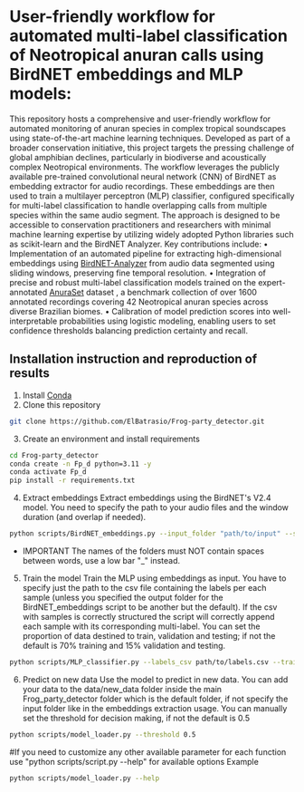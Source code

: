# User-friendly workflow for automated multi-label classification of Neotropical anuran calls using BirdNET embeddings and MLP models: 

This repository hosts a comprehensive and user-friendly workflow for automated monitoring of anuran species in complex tropical soundscapes using state-of-the-art machine learning techniques. Developed as part of a broader conservation initiative, this project targets the pressing challenge of global amphibian declines, particularly in biodiverse and acoustically complex Neotropical environments.
The workflow leverages the publicly available pre-trained convolutional neural network (CNN) of BirdNET  as embedding extractor for audio recordings. These embeddings are then used to train a multilayer perceptron (MLP) classifier, configured specifically for multi-label classification to handle overlapping calls from multiple species within the same audio segment. The approach is designed to be accessible to conservation practitioners and researchers with minimal machine learning expertise by utilizing widely adopted Python libraries such as scikit-learn and the BirdNET Analyzer.
Key contributions include:
•	Implementation of an automated pipeline for extracting high-dimensional embeddings using [BirdNET-Analyzer](https://github.com/birdnet-team/BirdNET-Analyzer.git) from audio data segmented using sliding windows, preserving fine temporal resolution.
•	Integration of precise and robust multi-label classification models trained on the expert-annotated [AnuraSet](https://github.com/soundclim/anuraset/) dataset , a benchmark collection of over 1600 annotated recordings covering 42 Neotropical anuran species across diverse Brazilian biomes.
•	Calibration of model prediction scores into well-interpretable probabilities using logistic modeling, enabling users to set confidence thresholds balancing prediction certainty and recall.

## Installation instruction and reproduction of results

1. Install [Conda](https://docs.conda.io/en/latest/)
2. Clone this repository
```bash
git clone https://github.com/ElBatrasio/Frog-party_detector.git
```
3. Create an environment and install requirements
```bash
cd Frog-party_detector
conda create -n Fp_d python=3.11 -y
conda activate Fp_d
pip install -r requirements.txt
```
4. Extract embeddings
Extract embeddings using the BirdNET's V2.4 model. You need to specify the path to your audio files and the window duration (and overlap if needed). 
```bash
python scripts/BirdNET_embeddings.py --input_folder "path/to/input" --segment_duration 3 --overlap 1 
```
* IMPORTANT
The names of the folders must NOT contain spaces between words, use a low bar "_" instead.

5. Train the model
Train the MLP using embeddings as input. You have to specify just the path to the csv file containing the labels per each sample (unless you specified the output folder for the BirdNET_embeddings script to be another but the default). If the csv with samples is correctly structured the script will correctly append each sample with its corresponding multi-label. You can set the proportion of data destined to train, validation and testing; if not the default is 70% training and 15% validation and testing.
```bash
python scripts/MLP_classifier.py --labels_csv path/to/labels.csv --train_ratio 0.6 --val_ratio 0.2 --test_ratio 0.2
```
6. Predict on new data
Use the model to predict in new data. You can add your data to the data/new_data folder inside the main Frog_party_detector folder which is the default folder, if not specify the input folder like in the embeddings extraction usage. You can manually set the threshold for decision making, if not the default is 0.5
```bash
python scripts/model_loader.py --threshold 0.5
```
#If you need to customize any other available parameter for each function use "python scripts/script.py --help" for available options
Example
```bash
python scripts/model_loader.py --help
```
